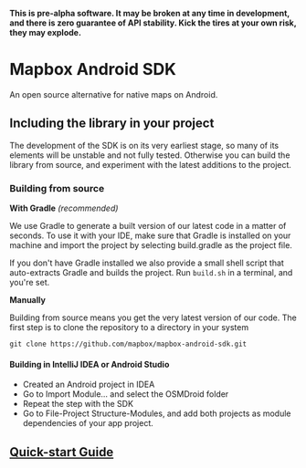 **This is pre-alpha software. It may be broken at any time in development,
and there is zero guarantee of API stability. Kick the tires at your own
risk, they may explode.**

# Mapbox Android SDK

An open source alternative for native maps on Android.

## Including the library in your project

The development of the SDK is on its very earliest stage, so many of its elements
will be unstable and not fully tested. Otherwise you can build the library from
source, and experiment with the latest additions to the project.

### Building from source

**With Gradle** *(recommended)*

We use Gradle to generate a built version of our latest code in a matter of seconds.
To use it with your IDE, make sure that Gradle is installed on your machine and
import the project by selecting build.gradle as the project file.

If you don't have Gradle installed we also provide a small shell script that
auto-extracts Gradle and builds the project. Run `build.sh` in a terminal, and you're set.

**Manually**

Building from source means you get the very latest version of our code. The first step is to clone the repository to a directory in your system

```git clone https://github.com/mapbox/mapbox-android-sdk.git ```

#### Building in IntelliJ IDEA or Android Studio

* Created an Android project in IDEA
* Go to Import Module... and select the OSMDroid folder
* Repeat the step with the SDK
* Go to File-Project Structure-Modules, and add both projects as module dependencies of your app project.

## [Quick-start Guide](https://github.com/mapbox/mapbox-android-sdk/blob/master/QUICKSTART.md)
